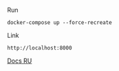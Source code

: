 Run
```
docker-compose up --force-recreate 
```

Link
```
http://localhost:8000
```

[Docs RU](/docs/RU/welcome.md)

